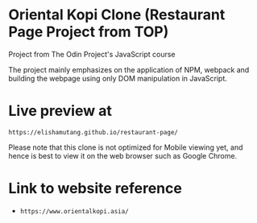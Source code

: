 # Oriental Kopi Clone (Restaurant Page Project from TOP)
Project from The Odin Project's JavaScript course

The project mainly emphasizes on the application of NPM, webpack and building the webpage using only DOM manipulation in JavaScript.

# Live preview at
`https://elishamutang.github.io/restaurant-page/`

Please note that this clone is not optimized for Mobile viewing yet, and hence is best to view it on the web browser such as Google Chrome.

# Link to website reference
- `https://www.orientalkopi.asia/`
